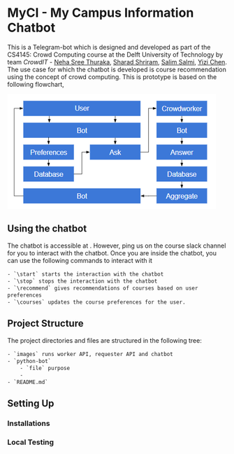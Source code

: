 # MyCI - My Campus Information Chatbot

This is a Telegram-bot which is designed and developed as part of the CS4145: Crowd Computing course at the Delft University of Technology by team *CrowdIT* - [Neha Sree Thuraka](https://github.com/nehasreet), [Sharad Shriram](https://github.com/sharadshriram), [Salim Salmi](https://github.com/SalimSalmi), [Yizi Chen](https://github.com/chenyizi086). The use case for which the chatbot is developed is course recommendation using the concept of crowd computing. This is prototype is based on the following flowchart,

<img src = "images/myci-implementation.png">

## Using the chatbot
The chatbot is accessible at [](). However, ping us on the course slack channel for you to interact with the chatbot. Once you are inside the chatbot, you can use the following commands to interact with it

    - `\start` starts the interaction with the chatbot
    - `\stop` stops the interaction with the chatbot
    - `\recommend` gives recommendations of courses based on user preferences
    - `\courses` updates the course preferences for the user.
    
## Project Structure
The project directories and files are structured in the following tree:

    - `images` runs worker API, requester API and chatbot
    - `python-bot`
        - `file` purpose
        -
    - `README.md`

## Setting Up

### Installations

### Local Testing
